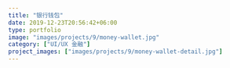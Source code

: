 ```yaml
---
title: "银行钱包"
date: 2019-12-23T20:56:42+06:00
type: portfolio
image: "images/projects/9/money-wallet.jpg"
category: ["UI/UX 金融"]
project_images: ["images/projects/9/money-wallet-detail.jpg"]
---
```



